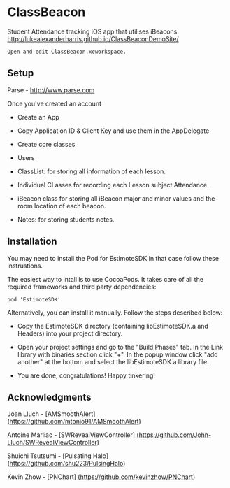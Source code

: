 # ClassBeacon
Student Attendance tracking iOS app that utilises iBeacons.
http://lukealexanderharris.github.io/ClassBeaconDemoSite/

```
Open and edit ClassBeacon.xcworkspace.
```
Setup
-------

Parse - http://www.parse.com

Once you've created an account

* Create an App

* Copy Application ID & Client Key and use them in the AppDelegate
* Create core classes

* Users
* ClassList: for storing all information of each lesson.
* Individual CLasses for recording each Lesson subject Attendance.
* iBeacon class for storing all iBeacon major and minor values and the room location of each beacon.
* Notes: for storing students notes.



Installation
-------
You may need to install the Pod for EstimoteSDK in that case follow these instrustions.


The easiest way to intall is to use CocoaPods. It takes care of all the required frameworks and third party dependencies:

```
pod 'EstimoteSDK'
```

Alternatively, you can install it manually. Follow the steps described below:

* Copy the EstimoteSDK directory (containing libEstimoteSDK.a and Headers) into your project directory.

* Open your project settings and go to the "Build Phases" tab. In the Link library with binaries section click "+". In the popup window click "add another" at the bottom and select the libEstimoteSDK.a library file.

* You are done, congratulations! Happy tinkering!


Acknowledgments
--------

Joan Lluch - [AMSmoothAlert] (https://github.com/mtonio91/AMSmoothAlert)

Antoine Marliac - [SWRevealViewController] (https://github.com/John-Lluch/SWRevealViewController)

Shuichi Tsutsumi - [Pulsating Halo] (https://github.com/shu223/PulsingHalo)

Kevin Zhow - [PNChart] (https://github.com/kevinzhow/PNChart) 
